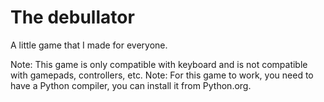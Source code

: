 # The debullator
A little game that I made for everyone.

Note: This game is only compatible with keyboard and is not compatible with gamepads, controllers, etc.
Note: For this game to work, you need to have a Python compiler, you can install it from Python.org.
